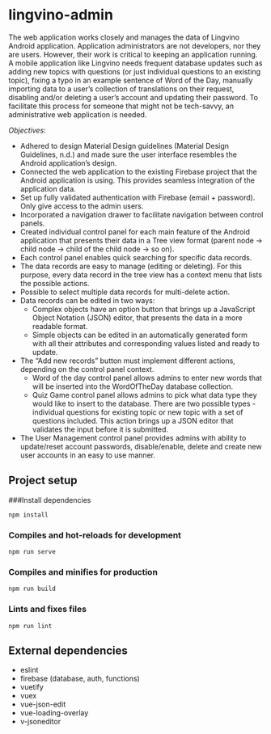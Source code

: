 # lingvino-admin
The web application works closely and manages the data of Lingvino Android application. Application
administrators are not developers, nor they are users. However, their work is critical to keeping an
application running. A mobile application like Lingvino needs frequent database updates such as
adding new topics with questions (or just individual questions to an existing topic), fixing a typo in an
example sentence of Word of the Day, manually importing data to a user’s collection of translations
on their request, disabling and/or deleting a user’s account and updating their password. To facilitate
this process for someone that might not be tech-savvy, an administrative web application is needed.  

*Objectives*:
- Adhered to design Material Design guidelines (Material Design Guidelines, n.d.) and made sure
the user interface resembles the Android application’s design.
- Connected the web application to the existing Firebase project that the Android application is
using. This provides seamless integration of the application data.
- Set up fully validated authentication with Firebase (email + password). Only give access to the
admin users.
- Incorporated a navigation drawer to facilitate navigation between control panels.
- Created individual control panel for each main feature of the Android application that presents
their data in a Tree view format (parent node -> child node -> child of the child node -> so on).
- Each control panel enables quick searching for specific data records.
- The data records are easy to manage (editing or deleting). For this purpose, every data
record in the tree view has a context menu that lists the possible actions.
- Possible to select multiple data records for multi-delete action.
- Data records can be edited in two ways:
    - Complex objects have an option button that brings up a JavaScript Object Notation
(JSON) editor, that presents the data in a more readable format.
    - Simple objects can be edited in an automatically generated form with all their
attributes and corresponding values listed and ready to update.
- The “Add new records” button must implement different actions, depending on the control
panel context.
    - Word of the day control panel allows admins to enter new words that will be
inserted into the WordOfTheDay database collection.
    - Quiz Game control panel allows admins to pick what data type they would like to
insert to the database. There are two possible types - individual questions for existing
topic or new topic with a set of questions included. This action brings up a JSON editor
that validates the input before it is submitted.
- The User Management control panel provides admins with ability to update/reset
account passwords, disable/enable, delete and create new user accounts in an easy to use
manner.

## Project setup
###Install dependencies
```
npm install
```
### Compiles and hot-reloads for development
```
npm run serve
```
### Compiles and minifies for production
```
npm run build
```
### Lints and fixes files
```
npm run lint
```

## External dependencies
- eslint
- firebase (database, auth, functions)
- vuetify
- vuex
- vue-json-edit
- vue-loading-overlay
- v-jsoneditor
